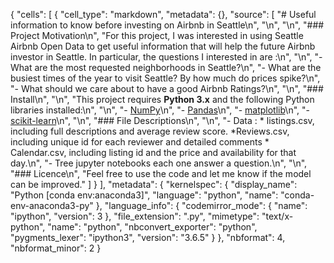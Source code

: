 {
 "cells": [
  {
   "cell_type": "markdown",
   "metadata": {},
   "source": [
    "# Useful information to know before investing on Airbnb in Seattle\n",
    "\n",
    "\n",
    "### Project Motivation\n",
    "For this project, I was interested in using Seattle Airbnb Open Data to get useful information that will help the future Airbnb investor  in Seattle. In particular, the questions I interested in are :\n",
    "\n",
    "- What are the most requested neighborhoods in Seattle?\n",
    "- What are the busiest times of the year to visit Seattle? By how much do prices spike?\n",
    "- What should we care about to have a good Airbnb Ratings?\n",
    "\n",
    "### Install\n",
    "\n",
    "This project requires **Python 3.x** and the following Python libraries installed:\n",
    "\n",
    "- [NumPy](http://www.numpy.org/)\n",
    "- [Pandas](http://pandas.pydata.org)\n",
    "- [matplotlib](http://matplotlib.org/)\n",
    "- [scikit-learn](http://scikit-learn.org/stable/)\n",
    "\n",
    "### File Descriptions\n",
    "\n",
    "- Data :  * listings.csv, including full descriptions and average review score.  *Reviews.csv, including unique id for each reviewer and detailed comments * Calendar.csv, including listing id and the price and availability for that day.\n",
    "- Tree jupyter notebooks each one answer a question.\n",
    "\n",
    "### Licence\n",
    "Feel free to use the code and let me know if the model can be improved."
   ]
  }
 ],
 "metadata": {
  "kernelspec": {
   "display_name": "Python [conda env:anaconda3]",
   "language": "python",
   "name": "conda-env-anaconda3-py"
  },
  "language_info": {
   "codemirror_mode": {
    "name": "ipython",
    "version": 3
   },
   "file_extension": ".py",
   "mimetype": "text/x-python",
   "name": "python",
   "nbconvert_exporter": "python",
   "pygments_lexer": "ipython3",
   "version": "3.6.5"
  }
 },
 "nbformat": 4,
 "nbformat_minor": 2
}
